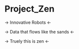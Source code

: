 Project_Zen
===========

-> Innovative Robots <-

-> Data that flows like the sands <-

-> Truely this is zen <-

